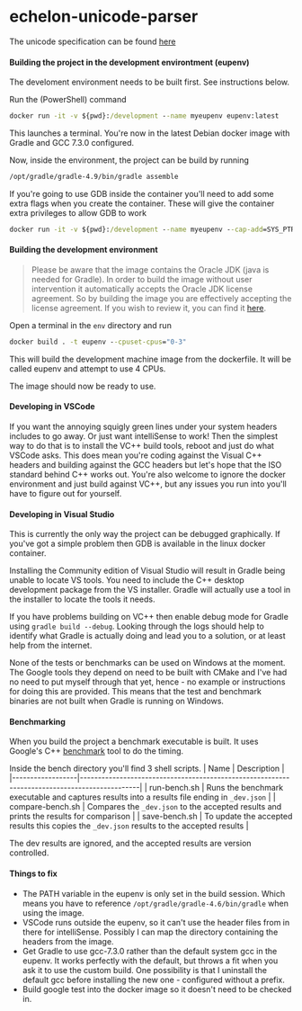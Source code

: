 # echelon-unicode-parser

The unicode specification can be found [here](http://www.unicode.org/versions/latest/)

#### Building the project in the development environtment (eupenv)
The develoment environment needs to be built first. See instructions below.

Run the (PowerShell) command
```cmd
docker run -it -v ${pwd}:/development --name myeupenv eupenv:latest
```
This launches a terminal. You're now in the latest Debian docker image with Gradle and GCC 7.3.0 configured.

Now, inside the environment, the project can be build by running
```cmd
/opt/gradle/gradle-4.9/bin/gradle assemble
```

If you're going to use GDB inside the container you'll need to add some extra flags when you create the container.
These will give the container extra privileges to allow GDB to work
```cmd
docker run -it -v ${pwd}:/development --name myeupenv --cap-add=SYS_PTRACE --security-opt seccomp=unconfined eupenv:latest
```

#### Building the development environment
>Please be aware that the image contains the Oracle JDK (java is needed for Gradle). In order to build the image without user intervention it automatically accepts the Oracle JDK license agreement. So by building the image you are effectively accepting the license agreement. If you wish to review it, you can find it [here](http://www.oracle.com/technetwork/java/javase/terms/license/index.html).

Open a terminal in the ```env``` directory and run
```cmd
docker build . -t eupenv --cpuset-cpus="0-3"
```
This will build the development machine image from the dockerfile. It will be called eupenv and attempt to use 4 CPUs.

The image should now be ready to use.

#### Developing in VSCode

If you want the annoying squigly green lines under your system headers includes to go away. Or just want intelliSense to work! Then the simplest way to do that is to install the VC++ build tools, reboot and just do what VSCode asks.
This does mean you're coding against the Visual C++ headers and building against the GCC headers but let's hope that the ISO standard behind C++ works out. You're also welcome to ignore the docker environment and just build against VC++, but any issues you run into you'll have to figure out for yourself.

#### Developing in Visual Studio

This is currently the only way the project can be debugged graphically. If you've got a simple problem then GDB is available in the linux docker container.

Installing the Community edition of Visual Studio will result in Gradle being unable to locate VS tools. You need to include the C++ desktop development package from the VS installer. Gradle will actually use a tool in the installer to locate the tools it needs.

If you have problems building on VC++ then enable debug mode for Gradle using `gradle build --debug`. Looking through the logs should help to identify what Gradle is actually doing and lead you to a solution, or at least help from the internet.

None of the tests or benchmarks can be used on Windows at the moment. The Google tools they depend on need to be built with CMake and I've had no need to put myself through that yet, hence - no example or instructions for doing this are provided. This means that the test and benchmark binaries are not built when Gradle is running on Windows.

#### Benchmarking

When you build the project a benchmark executable is built. It uses Google's C++ [benchmark](https://github.com/google/benchmark) tool to do the timing.

Inside the bench directory you'll find 3 shell scripts.
| Name             | Description                                                                                  |
|------------------|----------------------------------------------------------------------------------------------|
| run-bench.sh     | Runs the benchmark executable and captures results into a results file ending in `_dev.json` |
| compare-bench.sh | Compares the `_dev.json` to the accepted results and prints the results for comparison       |
| save-bench.sh    | To update the accepted results this copies the `_dev.json` results to the accepted results   |

The dev results are ignored, and the accepted results are version controlled.

#### Things to fix
- The PATH variable in the eupenv is only set in the build session. Which means you have to reference ```/opt/gradle/gradle-4.6/bin/gradle``` when using the image.
- VSCode runs outside the eupenv, so it can't use the header files from in there for intelliSense. Possibly I can map the directory containing the headers from the image.
- Get Gradle to use gcc-7.3.0 rather than the default system gcc in the eupenv. It works perfectly with the default, but throws a fit when you ask it to use the custom build. One possibility is that I uninstall the default gcc before installing the new one - configured without a prefix.
- Build google test into the docker image so it doesn't need to be checked in.
